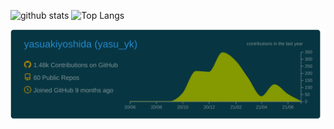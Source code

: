 <p align="left">
  <img alt="github stats" height="150px" src="https://github-readme-stats.vercel.app/api?username=yasuakiyoshida&count_private=true&show_icons=true&show_icons=true&theme=merko" />
  <img alt="Top Langs" height="150px" src="https://github-readme-stats.vercel.app/api/top-langs/?username=yasuakiyoshida&layout=compact&count_private=true&show_icons=true&show_icons=true&theme=merko" />
</p>

[![](https://raw.githubusercontent.com/yasuakiyoshida/yasuakiyoshida/master/profile-summary-card-output/solarized_dark/0-profile-details.svg)](https://github.com/vn7n24fzkq/github-profile-summary-cards)
